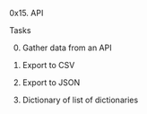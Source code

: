 0x15. API


Tasks


0. Gather data from an API


1. Export to CSV


2. Export to JSON


3. Dictionary of list of dictionaries



